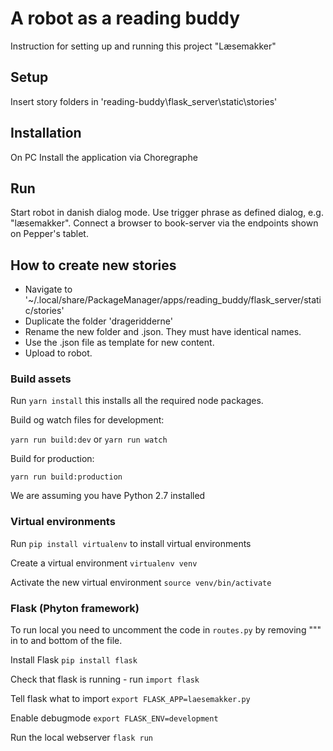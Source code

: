 # A robot as a reading buddy

Instruction for setting up and running this project "Læsemakker"

## Setup
Insert story folders in 'reading-buddy\flask_server\static\stories'

## Installation

On PC
Install the application via Choregraphe

## Run

Start robot in danish dialog mode.
Use trigger phrase as defined dialog, e.g. "læsemakker".
Connect a browser to book-server via the endpoints shown on Pepper's tablet.


## How to create new stories

- Navigate to '~/.local/share/PackageManager/apps/reading_buddy/flask_server/static/stories'
- Duplicate the folder 'drageridderne'
- Rename the new folder and .json. They must have identical names.
- Use the .json file as template for new content.
- Upload to robot.


### Build assets

Run `yarn install` this installs all the required node packages.

Build og watch files for development:

`yarn run build:dev` or `yarn run watch`

Build for production:

`yarn run build:production`

We are assuming you have Python 2.7 installed

### Virtual environments

Run `pip install virtualenv` to install virtual environments

Create a virtual environment `virtualenv venv`

Activate the new virtual environment `source venv/bin/activate`

### Flask (Phyton framework)

To run local you need to uncomment the code in `routes.py` by removing """ in to and bottom of the file.

Install Flask `pip install flask`

Check that flask is running - run `import flask`

Tell flask what to import `export FLASK_APP=laesemakker.py`

Enable debugmode `export FLASK_ENV=development`

Run the local webserver `flask run`
